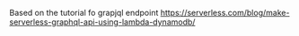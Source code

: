 Based on the tutorial fo grapjql endpoint https://serverless.com/blog/make-serverless-graphql-api-using-lambda-dynamodb/